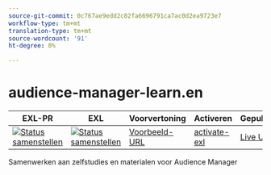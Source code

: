 ```yaml
---
source-git-commit: 0c767ae9edd2c82fa6696791ca7ac0d2ea9723e7
workflow-type: tm+mt
translation-type: tm+mt
source-wordcount: '91'
ht-degree: 0%

---
```

# audience-manager-learn.en

| EXL-PR | EXL | Voorvertoning | Activeren | Gepubliceerd | Help |
|--- |--- |--- |--- |--- |--- |
| [![Status samenstellen](https://docs.ci.corp.adobe.com/view/exl-pr/job/audience-manager-learn.en_pr-exl/badge/icon)](https://docs.ci.corp.adobe.com/view/exl-pr/job/audience-manager-learn.en_pr-exl/lastBuild/) | [![Status samenstellen](https://docs.ci.corp.adobe.com/view/exl-pr/job/audience-manager-learn.en_exl/lastBuild/badge/icon)](https://docs.ci.corp.adobe.com/view/exl-pr/job/audience-manager-learn.en_exl/lastBuild/lastBuild) | [Voorbeeld-URL](https://experienceleague.corp.adobe.com/docs/audience-manager-learn/tutorials/overview.html?lang=en) | [activate-exl](https://docs.ci.corp.adobe.com/job/activate-exl/build/) | [Live URL](https://experienceleague.adobe.com/docs/audience-manager-learn/tutorials/overview.html?lang=en) | [Ontwerphandleiding](https://experienceleague.adobe.com/docs/authoring-guide-exl/using/home.html?lang=en) |

Samenwerken aan zelfstudies en materialen voor Audience Manager
